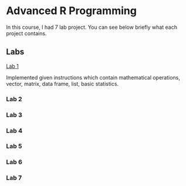 # Advanced R Programming

In this course, I had 7 lab project. You can see below briefly what each project contains.

## Labs

[Lab 1](Lab%201/)

Implemented given instructions which contain mathematical operations, vector, matrix, data frame, list, basic statistics.

### Lab 2

### Lab 3

### Lab 4

### Lab 5

### Lab 6

### Lab 7